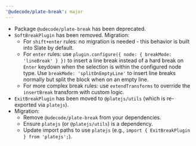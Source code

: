 ```yaml
---
'@udecode/plate-break': major
---
```


- Package `@udecode/plate-break` has been deprecated.
- `SoftBreakPlugin` has been removed. Migration:
  - For `shift+enter` rules: no migration is needed - this behavior is built into Slate by default.
  - For `enter` rules: use `plugin.configure({ node: { breakMode: 'lineBreak' } })` to insert a line break instead of a hard break on `Enter` keydown when the selection is within the configured node type. Use `breakMode: 'splitOnEmptyLine'` to insert line breaks normally but split the block when on an empty line.
  - For more complex break rules: use `extendTransforms` to override the `insertBreak` transform with custom logic.
- `ExitBreakPlugin` has been moved to `@platejs/utils` (which is re-exported via `platejs`).
- Migration:
  - Remove `@udecode/plate-break` from your dependencies.
  - Ensure `platejs` (or `@platejs/utils`) is a dependency.
  - Update import paths to use `platejs` (e.g., `import { ExitBreakPlugin } from 'platejs';`).
